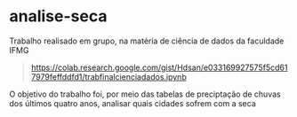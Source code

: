 # analise-seca
Trabalho realisado em grupo, na matéria de ciência de dados da faculdade IFMG
> https://colab.research.google.com/gist/Hdsan/e033169927575f5cd617979feffddfd1/trabfinalcienciadados.ipynb

O objetivo do trabalho foi, por meio das tabelas de preciptação de chuvas dos últimos quatro anos, analisar quais cidades sofrem com a seca
